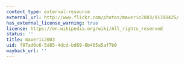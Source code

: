 ```yaml
---
content_type: external-resource
external_url: http://www.flickr.com/photos/maveric2003/91198425/
has_external_license_warning: true
license: https://en.wikipedia.org/wiki/All_rights_reserved
status: ''
title: maveric2003
uid: f07ad6c6-5d85-4dcd-bd69-6b465a5af7b0
wayback_url: ''
---
```

